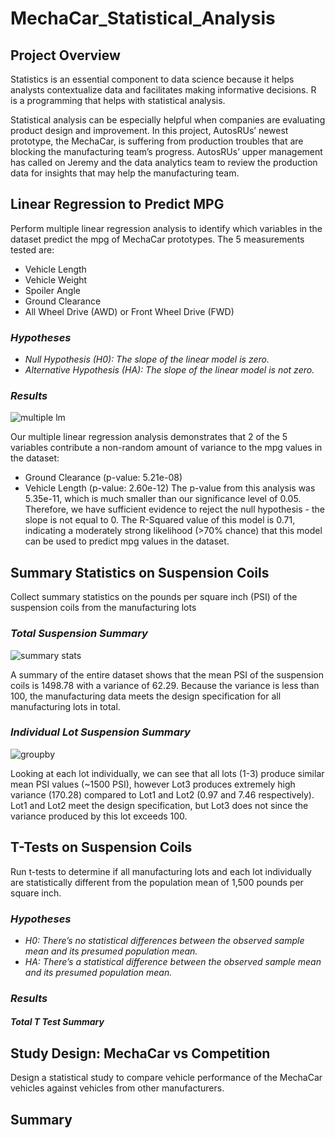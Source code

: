 # MechaCar_Statistical_Analysis
## Project Overview
Statistics is an essential component to data science because it helps analysts contextualize data and facilitates making informative decisions. 
R is a programming that helps with statistical analysis. 

Statistical analysis can be especially helpful when companies are evaluating product design and improvement. In this project, AutosRUs’ newest prototype, the MechaCar, is suffering from production troubles that are blocking the manufacturing team’s progress. AutosRUs’ upper management has called on Jeremy and the data analytics team to review the production data for insights that may help the manufacturing team.

## Linear Regression to Predict MPG
Perform multiple linear regression analysis to identify which variables in the dataset predict the mpg of MechaCar prototypes. The 5 measurements tested are: 
* Vehicle Length
* Vehicle Weight
* Spoiler Angle
* Ground Clearance
* All Wheel Drive (AWD) or Front Wheel Drive (FWD)
    
### *Hypotheses*
* *Null Hypothesis (H0): The slope of the linear model is zero.*
* *Alternative Hypothesis (HA): The slope of the linear model is not zero.*
### *Results* 
![multiple lm](https://user-images.githubusercontent.com/73972332/111208753-66b33880-8588-11eb-94ea-bff3fa815220.png)

Our multiple linear regression analysis demonstrates that 2 of the 5 variables contribute a non-random amount of variance to the mpg values in the dataset:
* Ground Clearance (p-value: 5.21e-08)
* Vehicle Length (p-value: 2.60e-12)
The p-value from this analysis was 5.35e-11, which is much smaller than our significance level of 0.05. Therefore, we have sufficient evidence to reject the null hypothesis - the slope is not equal to 0.
The R-Squared value of this model is 0.71, indicating a moderately strong likelihood (>70% chance) that this model can be used to predict mpg values in the dataset.

## Summary Statistics on Suspension Coils
Collect summary statistics on the pounds per square inch (PSI) of the suspension coils from the manufacturing lots
### *Total Suspension Summary*

![summary stats](https://user-images.githubusercontent.com/73972332/111221559-e4cb0b80-8597-11eb-8926-4b9922874a06.png)

A summary of the entire dataset shows that the mean PSI of the suspension coils is 1498.78 with a variance of 62.29. Because the variance is less than 100, the manufacturing data meets the design specification for all manufacturing lots in total.
### *Individual Lot Suspension Summary*

![groupby](https://user-images.githubusercontent.com/73972332/111221626-f7454500-8597-11eb-9aae-e5495a4fe8b1.png)

Looking at each lot individually, we can see that all lots (1-3) produce similar mean PSI values (~1500 PSI), however Lot3 produces extremely high variance (170.28) compared to Lot1 and Lot2 (0.97 and 7.46 respectively).
Lot1 and Lot2 meet the design specification, but Lot3 does not since the variance produced by this lot exceeds 100.

## T-Tests on Suspension Coils
Run t-tests to determine if all manufacturing lots and each lot individually are statistically different from the population mean of 1,500 pounds per square inch.
### *Hypotheses*
* *H0: There’s no statistical differences between the observed sample mean and its presumed population mean.*
* *HA: There’s a statistical difference between the observed sample mean and its presumed population mean.*
### *Results*
#### *Total T Test Summary*

## Study Design: MechaCar vs Competition
Design a statistical study to compare vehicle performance of the MechaCar vehicles against vehicles from other manufacturers.
## Summary
